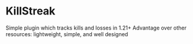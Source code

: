 # KillStreak

Simple plugin which tracks kills and losses in 1.21+
Advantage over other resources: lightweight, simple, and well designed 

